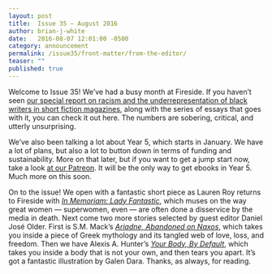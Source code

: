 ```yaml
---
layout: post
title:  Issue 35 — August 2016
author: brian-j-white
date:   2016-08-07 12:01:00 -0500
category: announcement
permalink: /issue35/front-matter/from-the-editor/
teaser: ""
published: true
---
```


Welcome to Issue 35!
We’ve had a busy month at Fireside. If you haven’t seen [our special report on racism and the underrepresentation of black writers in short fiction magazines](https://medium.com/fireside-fiction-company/blackspecfic-571c00033717#.npjtr6717), along with the series of essays that goes with it, you can check it out here. The numbers are sobering, critical, and utterly unsurprising.

We’ve also been talking a lot about Year 5, which starts in January. We have a lot of plans, but also a lot to button down in terms of funding and sustainability. More on that later, but if you want to get a jump start now, take a look [at our Patreon](https://www.patreon.com/firesidefiction). It will be the only way to get ebooks in Year 5. Much more on this soon.

 On to the issue! We open with a fantastic short piece as Lauren Roy returns to Fireside with [_In Memoriam: Lady Fantastic_](/issue35/chapter/27/), which muses on the way great women — superwomen, even — are often done a disservice by the media in death. Next come two more stories selected by guest editor Daniel José Older. First is S.M. Mack’s [_Ariadne, Abandoned on Naxos_](/issue35/chapter/ariadne-abandoned-on-naxos/), which takes you inside a piece of Greek mythology and its tangled web of love, loss, and freedom. Then we have Alexis A. Hunter’s [_Your Body, By Default_](/issue35/chapter/your-body-by-default/), which takes you inside a body that is not your own, and then tears you apart. It’s got a fantastic illustration by Galen Dara.
 Thanks, as always, for reading.
